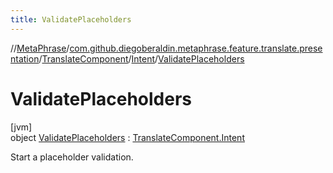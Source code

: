 ```yaml
---
title: ValidatePlaceholders
---
```

//[MetaPhrase](../../../../../index.html)/[com.github.diegoberaldin.metaphrase.feature.translate.presentation](../../../index.html)/[TranslateComponent](../../index.html)/[Intent](../index.html)/[ValidatePlaceholders](index.html)



# ValidatePlaceholders



[jvm]\
object [ValidatePlaceholders](index.html) : [TranslateComponent.Intent](../index.html)

Start a placeholder validation.


